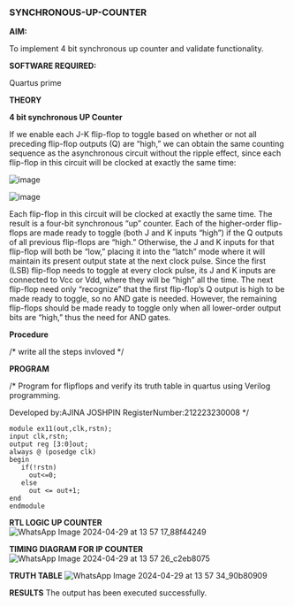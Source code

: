 ### SYNCHRONOUS-UP-COUNTER

**AIM:**

To implement 4 bit synchronous up counter and validate functionality.

**SOFTWARE REQUIRED:**

Quartus prime

**THEORY**

**4 bit synchronous UP Counter**

If we enable each J-K flip-flop to toggle based on whether or not all preceding flip-flop outputs (Q) are “high,” we can obtain the same counting sequence as the asynchronous circuit without the ripple effect, since each flip-flop in this circuit will be clocked at exactly the same time:

![image](https://github.com/naavaneetha/SYNCHRONOUS-UP-COUNTER/assets/154305477/d5db3fa0-e413-404c-b80e-b2f39d82e7e8)


![image](https://github.com/naavaneetha/SYNCHRONOUS-UP-COUNTER/assets/154305477/52cb61eb-d04b-442d-810c-31185a68410b)

Each flip-flop in this circuit will be clocked at exactly the same time.
The result is a four-bit synchronous “up” counter. Each of the higher-order flip-flops are made ready to toggle (both J and K inputs “high”) if the Q outputs of all previous flip-flops are “high.”
Otherwise, the J and K inputs for that flip-flop will both be “low,” placing it into the “latch” mode where it will maintain its present output state at the next clock pulse.
Since the first (LSB) flip-flop needs to toggle at every clock pulse, its J and K inputs are connected to Vcc or Vdd, where they will be “high” all the time.
The next flip-flop need only “recognize” that the first flip-flop’s Q output is high to be made ready to toggle, so no AND gate is needed.
However, the remaining flip-flops should be made ready to toggle only when all lower-order output bits are “high,” thus the need for AND gates.

**Procedure**

/* write all the steps invloved */

**PROGRAM**

/* Program for flipflops and verify its truth table in quartus using Verilog programming. 

Developed by:AJINA JOSHPIN 
RegisterNumber:212223230008
*/
```
module ex11(out,clk,rstn);
input clk,rstn;
output reg [3:0]out;
always @ (posedge clk)
begin
   if(!rstn)
     out<=0;
   else 
     out <= out+1;
end
endmodule
```

**RTL LOGIC UP COUNTER**
![WhatsApp Image 2024-04-29 at 13 57 17_88f44249](https://github.com/ajinajoshpin/SYNCHRONOUS-UP-COUNTER/assets/148514578/12921b8d-5b1e-49d9-a935-79aa8e4a9370)


**TIMING DIAGRAM FOR IP COUNTER**
![WhatsApp Image 2024-04-29 at 13 57 26_c2eb8075](https://github.com/ajinajoshpin/SYNCHRONOUS-UP-COUNTER/assets/148514578/fd153ab0-9c05-4990-b727-324f427f3578)


**TRUTH TABLE**
![WhatsApp Image 2024-04-29 at 13 57 34_90b80909](https://github.com/ajinajoshpin/SYNCHRONOUS-UP-COUNTER/assets/148514578/7d42d05b-9322-47cd-b944-f9d92ef03444)


**RESULTS**
The output has been executed successfully.

